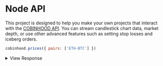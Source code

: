 
# Node API
This project is designed to help you make your own projects that interact with the [COBINHOOD API](https://cobinhood.github.io/api-public/). You can stream candlestick chart data, market depth, or use other advanced features such as setting stop losses and iceberg orders.

```js
cobinhood.prices({ pairs: ['ETH-BTC'] })
```
<details>
<summary>View Response</summary>
  
```js
{
  "trading_pair_id": "ETH-BTC",
  "timestamp": 1538093700000,
  "24h_high": "0.034688",
  "24h_low": "0.032673",
  "24h_open": "0.033316",
  "24h_volume": "4696.588938299999",
  "last_trade_price": "0.034259",
  "highest_bid": "0.034232",
  "lowest_ask": "0.034282"
}
```

</details>

  